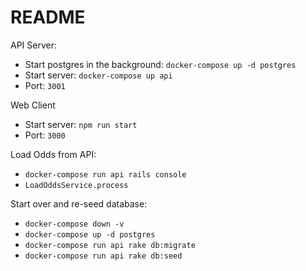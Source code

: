 # README

API Server:
  - Start postgres in the background: `docker-compose up -d postgres`
  - Start server: `docker-compose up api`
  - Port: `3001`

Web Client
  - Start server: `npm run start`
  - Port: `3000`

Load Odds from API:
  - `docker-compose run api rails console`
  - `LoadOddsService.process`

Start over and re-seed database:
  - `docker-compose down -v`
  - `docker-compose up -d postgres`
  - `docker-compose run api rake db:migrate`
  - `docker-compose run api rake db:seed`
